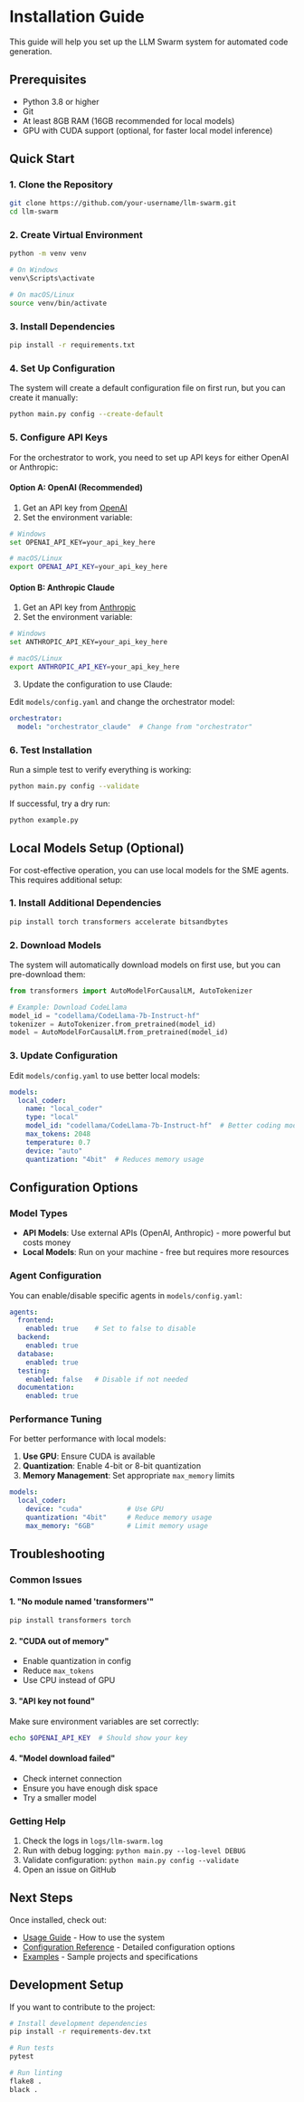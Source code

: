 # Installation Guide

This guide will help you set up the LLM Swarm system for automated code generation.

## Prerequisites

- Python 3.8 or higher
- Git
- At least 8GB RAM (16GB recommended for local models)
- GPU with CUDA support (optional, for faster local model inference)

## Quick Start

### 1. Clone the Repository

```bash
git clone https://github.com/your-username/llm-swarm.git
cd llm-swarm
```

### 2. Create Virtual Environment

```bash
python -m venv venv

# On Windows
venv\Scripts\activate

# On macOS/Linux
source venv/bin/activate
```

### 3. Install Dependencies

```bash
pip install -r requirements.txt
```

### 4. Set Up Configuration

The system will create a default configuration file on first run, but you can create it manually:

```bash
python main.py config --create-default
```

### 5. Configure API Keys

For the orchestrator to work, you need to set up API keys for either OpenAI or Anthropic:

#### Option A: OpenAI (Recommended)

1. Get an API key from [OpenAI](https://platform.openai.com/api-keys)
2. Set the environment variable:

```bash
# Windows
set OPENAI_API_KEY=your_api_key_here

# macOS/Linux
export OPENAI_API_KEY=your_api_key_here
```

#### Option B: Anthropic Claude

1. Get an API key from [Anthropic](https://console.anthropic.com/)
2. Set the environment variable:

```bash
# Windows
set ANTHROPIC_API_KEY=your_api_key_here

# macOS/Linux
export ANTHROPIC_API_KEY=your_api_key_here
```

3. Update the configuration to use Claude:

Edit `models/config.yaml` and change the orchestrator model:

```yaml
orchestrator:
  model: "orchestrator_claude"  # Change from "orchestrator"
```

### 6. Test Installation

Run a simple test to verify everything is working:

```bash
python main.py config --validate
```

If successful, try a dry run:

```bash
python example.py
```

## Local Models Setup (Optional)

For cost-effective operation, you can use local models for the SME agents. This requires additional setup:

### 1. Install Additional Dependencies

```bash
pip install torch transformers accelerate bitsandbytes
```

### 2. Download Models

The system will automatically download models on first use, but you can pre-download them:

```python
from transformers import AutoModelForCausalLM, AutoTokenizer

# Example: Download CodeLlama
model_id = "codellama/CodeLlama-7b-Instruct-hf"
tokenizer = AutoTokenizer.from_pretrained(model_id)
model = AutoModelForCausalLM.from_pretrained(model_id)
```

### 3. Update Configuration

Edit `models/config.yaml` to use better local models:

```yaml
models:
  local_coder:
    name: "local_coder"
    type: "local"
    model_id: "codellama/CodeLlama-7b-Instruct-hf"  # Better coding model
    max_tokens: 2048
    temperature: 0.7
    device: "auto"
    quantization: "4bit"  # Reduces memory usage
```

## Configuration Options

### Model Types

- **API Models**: Use external APIs (OpenAI, Anthropic) - more powerful but costs money
- **Local Models**: Run on your machine - free but requires more resources

### Agent Configuration

You can enable/disable specific agents in `models/config.yaml`:

```yaml
agents:
  frontend:
    enabled: true    # Set to false to disable
  backend:
    enabled: true
  database:
    enabled: true
  testing:
    enabled: false   # Disable if not needed
  documentation:
    enabled: true
```

### Performance Tuning

For better performance with local models:

1. **Use GPU**: Ensure CUDA is available
2. **Quantization**: Enable 4-bit or 8-bit quantization
3. **Memory Management**: Set appropriate `max_memory` limits

```yaml
models:
  local_coder:
    device: "cuda"           # Use GPU
    quantization: "4bit"     # Reduce memory usage
    max_memory: "6GB"        # Limit memory usage
```

## Troubleshooting

### Common Issues

#### 1. "No module named 'transformers'"

```bash
pip install transformers torch
```

#### 2. "CUDA out of memory"

- Enable quantization in config
- Reduce `max_tokens`
- Use CPU instead of GPU

#### 3. "API key not found"

Make sure environment variables are set correctly:

```bash
echo $OPENAI_API_KEY  # Should show your key
```

#### 4. "Model download failed"

- Check internet connection
- Ensure you have enough disk space
- Try a smaller model

### Getting Help

1. Check the logs in `logs/llm-swarm.log`
2. Run with debug logging: `python main.py --log-level DEBUG`
3. Validate configuration: `python main.py config --validate`
4. Open an issue on GitHub

## Next Steps

Once installed, check out:

- [Usage Guide](USAGE.md) - How to use the system
- [Configuration Reference](CONFIG.md) - Detailed configuration options
- [Examples](examples/) - Sample projects and specifications

## Development Setup

If you want to contribute to the project:

```bash
# Install development dependencies
pip install -r requirements-dev.txt

# Run tests
pytest

# Run linting
flake8 .
black .
```
